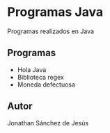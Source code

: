 # Programas Java
Programas realizados en Java

## Programas
* Hola Java
* Biblioteca regex
* Moneda defectuosa


## Autor
Jonathan Sánchez de Jesús
